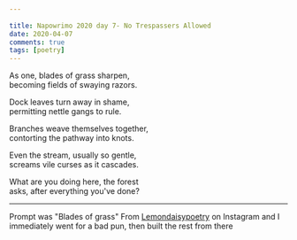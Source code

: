 ```yaml
---  
  
title: Napowrimo 2020 day 7- No Trespassers Allowed  
date: 2020-04-07
comments: true  
tags: [poetry]  
---  
```


As one, blades of grass sharpen,  
becoming fields of swaying razors.  

Dock leaves turn away in shame,  
permitting nettle gangs to rule.  

Branches weave themselves together,  
contorting the pathway into knots.  

Even the stream, usually so gentle,  
screams vile curses as it cascades.  

What are you doing here, the forest  
asks, after everything you've done?  

***  

Prompt was "Blades of grass" From <a href="https://www.instagram.com/lemondaisypoetry/">Lemondaisypoetry</a> on Instagram and I immediately went for a bad pun, then built the rest from there  
